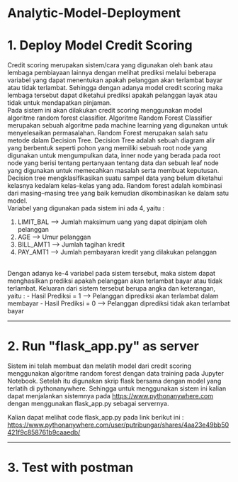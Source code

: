 # Analytic-Model-Deployment

# 1. Deploy Model Credit Scoring
Credit scoring merupakan sistem/cara yang digunakan oleh bank atau lembaga pembiayaan lainnya dengan melihat prediksi melalui beberapa variabel yang dapat menentukan apakah pelanggan akan terlambat bayar atau tidak terlambat. Sehingga dengan adanya model credit scoring maka lembaga tersebut dapat diketahui prediksi apakah pelanggan layak atau tidak untuk mendapatkan pinjaman.
<br>
Pada sistem ini akan dilakukan credit scoring menggunakan model algoritme random forest classifier. Algoritme Random Forest Classifier merupakan sebuah algoritme pada machine learning yang digunakan untuk menyelesaikan permasalahan. Random Forest merupakan salah satu metode dalam Decision Tree. Decision Tree adalah sebuah diagram alir yang berbentuk seperti pohon yang memiliki sebuah root node yang digunakan untuk mengumpulkan data, inner node yang berada pada root node yang berisi tentang pertanyaan tentang data dan sebuah leaf node yang digunakan untuk memecahkan masalah serta membuat keputusan. Decision tree mengklasifikasikan suatu sampel data yang belum diketahui kelasnya kedalam kelas–kelas yang ada. Random forest adalah kombinasi dari masing–masing tree yang baik kemudian dikombinasikan ke dalam satu model. 
<br>
Variabel yang digunakan pada sistem ini ada 4, yaitu :
1. LIMIT_BAL --> Jumlah maksimum uang yang dapat dipinjam oleh pelanggan
2. AGE --> Umur pelanggan
3. BILL_AMT1 --> Jumlah tagihan kredit
4. PAY_AMT1 --> Jumlah pembayaran kredit yang dilakukan pelanggan
<br>
Dengan adanya ke-4 variabel pada sistem tersebut, maka sistem dapat menghasilkan prediksi apakah pelanggan akan terlambat bayar atau tidak terlambat. Keluaran dari sistem tersebut berupa angka dan keterangan, yaitu :
 - Hasil Prediksi = 1 --> Pelanggan diprediksi akan terlambat dalam membayar
 - Hasil Prediksi = 0 --> Pelanggan diprediksi tidak akan terlambat bayar

------------------------------------------------------------------------------------------------------------------------------------------
# 2. Run "flask_app.py" as server
Sistem ini telah membuat dan melatih model dari credit scoring menggunakan algoritme random forest dengan data training pada Jupyter Notebook. Setelah itu digunakan skrip flask bersama dengan model yang terlatih di pythonanywhere. Sehingga untuk menggunakan sistem ini kalian dapat menjalankan sistemnya pada https://www.pythonanywhere.com dengan menggunakan flask_app.py sebagai servernya. 

Kalian dapat melihat code flask_app.py pada link berikut ini :
https://www.pythonanywhere.com/user/putribungar/shares/4aa23e49bb50421f9c858761b9caaedb/



------------------------------------------------------------------------------------------------------------------------------------------
# 3. Test with postman
